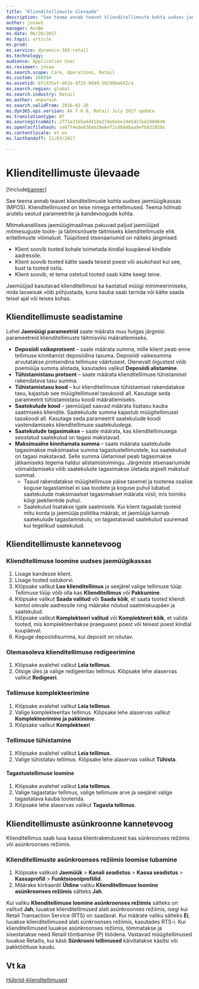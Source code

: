 ```yaml
---
title: "Klienditellimuste ülevaade"
description: "See teema annab teavet klienditellimuste kohta uudses jaemüügikassas (MPOS). Klienditellimused on teise nimega eritellimused. Teema hõlmab arutelu seotud parameetrite ja kandevoogude kohta."
author: josaw1
manager: AnnBe
ms.date: 06/20/2017
ms.topic: article
ms.prod: 
ms.service: dynamics-365-retail
ms.technology: 
audience: Application User
ms.reviewer: josaw
ms.search.scope: Core, Operations, Retail
ms.custom: 260594
ms.assetid: 6fc835ef-d62e-4f23-9d49-50299be642ca
ms.search.region: global
ms.search.industry: Retail
ms.author: anpurush
ms.search.validFrom: 2016-02-28
ms.dyn365.ops.version: AX 7.0.0, Retail July 2017 update
ms.translationtype: HT
ms.sourcegitcommit: 2771a31b5a4d418a27de0ebe1945d1fed2d8d6d6
ms.openlocfilehash: ce6774ede836eb29e6ef2cd8d4baa9efb931020c
ms.contentlocale: et-ee
ms.lasthandoff: 11/03/2017

---
```


# <a name="customer-orders-overview"></a>Klienditellimuste ülevaade

[!include[banner](includes/banner.md)]


See teema annab teavet klienditellimuste kohta uudses jaemüügikassas (MPOS). Klienditellimused on teise nimega eritellimused. Teema hõlmab arutelu seotud parameetrite ja kandevoogude kohta.

Mitmekanalilises jaemüügimaailmas pakuvad paljud jaemüüjad mitmesuguste toote- ja täitmisnõuete täitmiseks klienditellimuste ehk eritellimuste võimalust. Tüüpilised stsenaariumid on näiteks järgmised.

-   Klient soovib tooted kohale toimetada kindlal kuupäeval kindlale aadressile.
-   Klient soovib tooted kätte saada teisest poest või asukohast kui see, kust ta tooted ostis.
-   Klient soovib, et tema ostetud tooted saab kätte keegi teine.

Jaemüüjad kasutavad klienditellimusi ka kaotatud müügi minimeerimiseks, mida laoseisak võib põhjustada, kuna kauba saab tarnida või kätte saada teisel ajal või teises kohas.

## <a name="set-up-customer-orders"></a>Klienditellimuste seadistamine
Lehel **Jaemüügi parameetrid** saate määrata muu hulgas järgmisi parameetreid klienditellimuste täitmisviisi määratlemiseks.

-   **Deposiidi vaikeprotsent** – saate määrata summa, mille klient peab enne tellimuse kinnitamist deposiidina tasuma. Deposiidi vaikesumma arvutatakse protsendina tellimuse väärtusest. Olenevalt õigustest võib poemüüja summa alistada, kasutades valikut **Deposiidi alistamine**.
-   **Tühistamistasu protsent** – saate määrata klienditellimuse tühistamisel rakendatava tasu summa.
-   **Tühistamistasu kood** – kui klienditellimuse tühistamisel rakendatakse tasu, kajastub see müügitellimusel tasukoodi all. Kasutage seda parameetrit tühistamistasu koodi määratlemiseks.
-   **Saatekulude kood** – jaemüüjad saavad määrata lisatasu kauba saatmiseks kliendile. Saatekulude summa kajastub müügitellimusel tasukoodi all. Kasutage seda parameetrit saatekulude koodi vastendamiseks klienditellimuse saatekuludega.
-   **Saatekulude tagasimakse** – saate määrata, kas klienditellimusega seostatud saatekulud on tagasi makstavad.
-   **Maksimaalne kinnitamata summa** – saate määrata saatekulude tagasimakse maksimaalse summa tagastustellimustele, kui saatekulud on tagasi makstavad. Selle summa ületamisel peab tagasimakse jätkamiseks tegema haldur alistamistoimingu. Järgmiste stsenaariumide võimaldamiseks võib saatekulude tagasimakse ületada algselt makstud summat.
    -   Tasud rakendatakse müügitellimuse päise tasemel ja tooterea osalise koguse tagastamisel ei saa toodete ja koguse puhul lubatud saatekulude maksimaalset tagasimakset määrata viisil, mis toimiks kõigi jaeklientide puhul.
    -   Saatekulud lisatakse igale saatmisele. Kui klient tagastab tooteid mitu korda ja jaemüüja poliitika määrab, et jaemüüja kannab saatekulude tagastamiskulu, on tagastatavad saatekulud suuremad kui tegelikud saatekulud.

## <a name="transaction-flow-for-customer-orders"></a>Klienditellimuste kannetevoog
### <a name="create-a-customer-order-in-retail-modern-pos"></a>Klienditellimuse loomine uudses jaemüügikassas

1.  Lisage kandesse klient.
2.  Lisage tooted ostukorvi.
3.  Klõpsake valikut **Loo klienditellimus** ja seejärel valige tellimuse tüüp. Tellimuse tüüp võib olla kas **Klienditellimus** või **Pakkumine**.
4.  Klõpsake valikut **Saada valitud** või **Saada kõik**, et saata tooted kliendi kontol olevale aadressile ning määrake nõutud saatmiskuupäev ja saatekulud.
5.  Klõpsake valikut **Komplekteeri valitud** või **Komplekteeri kõik**, et valida tooted, mis komplekteeritakse praegusest poest või teisest poest kindlal kuupäeval.
6.  Koguge deposiidisumma, kui deposiit on nõutav.

### <a name="edit-an-existing-customer-order"></a>Olemasoleva klienditellimuse redigeerimine

1.  Klõpsake avalehel valikut **Leia tellimus**.
2.  Otsige üles ja valige redigeeritav tellimus. Klõpsake lehe alaservas valikut **Redigeeri**.

### <a name="pick-up-an-order"></a>Tellimuse komplekteerimine

1.  Klõpsake avalehel valikut **Leia tellimus**.
2.  Valige komplekteeritav tellimus. Klõpsake lehe alaservas valikut **Komplekteerimine ja pakkimine**.
3.  Klõpsake valikut **Komplekteeri**

### <a name="cancel-an-order"></a>Tellimuse tühistamine

1.  Klõpsake avalehel valikut **Leia tellimus**.
2.  Valige tühistatav tellimus. Klõpsake lehe alaservas valikut **Tühista**.

#### <a name="create-a-return-order"></a>Tagastustellimuse loomine

1.  Klõpsake avalehel valikut **Leia tellimus**.
2.  Valige tagastatav tellimus, valige tellimuse arve ja seejärel valige tagastatava kauba tooterida.
3.  Klõpsake lehe alaservas valikut **Tagasta tellimus**.

## <a name="asynchronous-transaction-flow-for-customer-orders"></a>Klienditellimuste asünkroonne kannetevoog
Klienditellimus saab luua kassa klientrakendusest kas sünkroonses režiimis või asünkroonses režiimis.

### <a name="enable-customer-orders-to-be-created-in-asynchronous-mode"></a>Klienditellimuste asünkroonses režiimis loomise lubamine

1.  Klõpsake valikuid **Jaemüük** &gt; **Kanali seadistus** &gt; **Kassa seadistus** &gt; **Kassaprofiil** &gt; **Funktsiooniprofiilid**.
2.  Määrake kiirkaardil **Üldine** valiku **Klienditellimuse loomine asünkroonses režiimis** sätteks **Jah**.

Kui valiku **Klienditellimuse loomine asünkroonses režiimis** sätteks on valitud **Jah**, luuakse klienditellimused alati asünkroonses režiimis, isegi kui Retail Transaction Service (RTS) on saadaval. Kui määrate valiku sätteks **Ei**, luuakse klienditellimused alati sünkroonses režiimis, kasutades RTS-i. Kui klienditellimused luuakse asünkroonses režiimis, tõmmatakse ja sisestatakse need Retaili tõmbamise (P) töödena. Vastavad müügitellimused luuakse Retailis, kui käsk **Sünkrooni tellimused** käivitatakse käsitsi või pakktöötluse kaudu.

<a name="see-also"></a>Vt ka
--------

[Hübriid-klienditellimused](hybrid-customer-orders.md)




